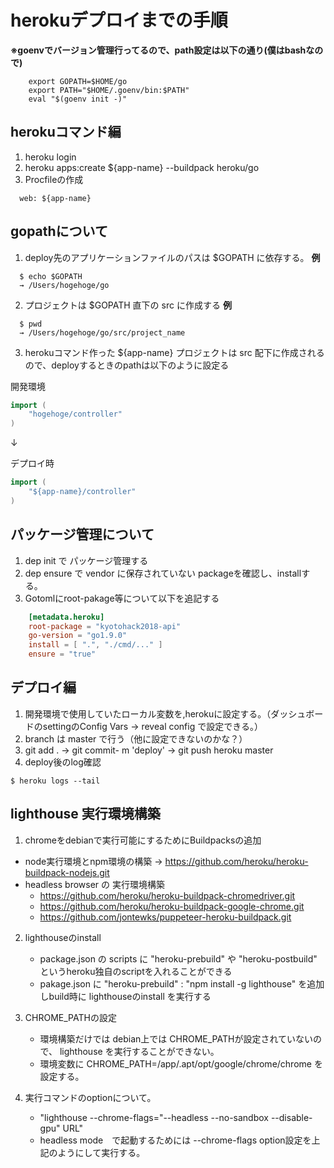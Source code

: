 # herokuデプロイまでの手順

**※goenvでバージョン管理行ってるので、path設定は以下の通り(僕はbashなので)**

```bash_profile
    export GOPATH=$HOME/go
    export PATH="$HOME/.goenv/bin:$PATH"
    eval "$(goenv init -)"
```

## herokuコマンド編
1. heroku login
2. heroku apps:create ${app-name} --buildpack heroku/go 
3. Procfileの作成

```Procfile
  web: ${app-name}
```

## gopathについて
1. deploy先のアプリケーションファイルのパスは $GOPATH に依存する。
**例**

```
  $ echo $GOPATH
  → /Users/hogehoge/go     
```

2. プロジェクトは $GOPATH 直下の src に作成する
**例**

```
  $ pwd 
  → /Users/hogehoge/go/src/project_name
```

3. herokuコマンド作った ${app-name} プロジェクトは src 配下に作成されるので、deployするときのpathは以下のように設定る

開発環境

```go:router.go
import (
	"hogehoge/controller"
)
```
↓

デプロイ時

```go:router.go
import (
	"${app-name}/controller"
)
```

## パッケージ管理について

1. dep init で パッケージ管理する
2. dep ensure で vendor に保存されていない packageを確認し、installする。
3. Gotomlにroot-pakage等について以下を追記する

```Gopkg.toml
    [metadata.heroku]
    root-package = "kyotohack2018-api"
    go-version = "go1.9.0"
    install = [ ".", "./cmd/..." ]
    ensure = "true"
```

## デプロイ編
1. 開発環境で使用していたローカル変数を,herokuに設定する。（ダッシュボードのsettingのConfig Vars → reveal config で設定できる。）
2. branch は master で行う（他に設定できないのかな？）
3. git add . → git commit- m 'deploy' → git push heroku master
4. deploy後のlog確認

```
$ heroku logs --tail
```

## lighthouse 実行環境構築

1. chromeをdebianで実行可能にするためにBuildpacksの追加
  - node実行環境とnpm環境の構築
    → https://github.com/heroku/heroku-buildpack-nodejs.git
  - headless browser の 実行環境構築
    * https://github.com/heroku/heroku-buildpack-chromedriver.git
    * https://github.com/heroku/heroku-buildpack-google-chrome.git
    * https://github.com/jontewks/puppeteer-heroku-buildpack.git 

2. lighthouseのinstall
    - package.json の scripts に "heroku-prebuild" や "heroku-postbuild" というheroku独自のscriptを入れることができる
    - pakage.json に "heroku-prebuild" : "npm install -g lighthouse" を追加しbuild時に lighthouseのinstall を実行する

3. CHROME_PATHの設定
    - 環境構築だけでは debian上では CHROME_PATHが設定されていないので、 lighthouse を実行することができない。
    - 環境変数に CHROME_PATH=/app/.apt/opt/google/chrome/chrome を設定する。

4. 実行コマンドのoptionについて。
   - "lighthouse --chrome-flags=\"--headless --no-sandbox --disable-gpu\" URL"
   - headless mode　で起動するためには --chrome-flags option設定を上記のようにして実行する。
